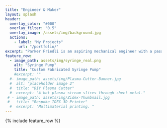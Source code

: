 ```yaml
---
title: "Engineer & Maker"
layout: splash
header:
  overlay_color: "#000"
  overlay_filter: "0.5"
  overlay_image: /assets/img/background.jpg
  actions:
    - label: "My Projects"
      url: "/portfolio/"
excerpt: "Parker Friedli is an aspiring mechanical engineer with a passion for transforming innovative ideas into tangible solutions. Currently pursing a Bachalor of Science in Mechanical Engineering at Vanderbilt University, she is dedicated to mastering the art and science of turning chaoe into order through engineering and problem solving."
feature_row:
  - image_path: assets/img/syringe_real.png
    alt: "Syringe Pump"
    title: "Custom Fabricated Syringe Pump"
    #excerpt: ""
  #- image_path: assets/img/Plasma-Cutter-Banner.jpg
  #  alt: "placeholder image 2"
  #  title: "DIY Plasma Cutter"
  #  excerpt: "A hot plasma stream slices through sheet metal."
 # - image_path: assets/img/Zidex-Thumbnail.jpg
 #   title: "Bespoke IDEX 3D Printer"
  #  excerpt: "Multimaterial printing. "
---
```


{% include feature_row %}

